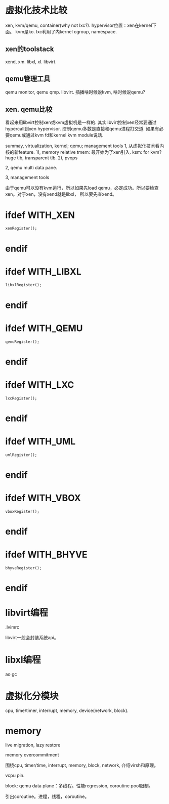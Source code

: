 
# 虚拟化技术比较
xen, kvm/qemu, container(why not lxc?).
hypervisor位置：xen在kernel下面。
kvm是ko. lxc利用了内kernel cgroup, namespace.

## xen的toolstack
xend, xm.
libxl, xl.
libvirt.

## qemu管理工具
qemu monitor, qemu qmp.
libvirt.
插播啥时候说kvm, 啥时候说qemu?

## xen. qemu比较
看起来用libvirt控制xen或kvm虚拟机是一样的. 其实libvirt控制xen经常要通过hypercall到xen hypervisor. 控制qemu多数是直接和qemu进程打交道. 如果有必要qemu或通过kvm fd和kernel kvm module说话.



summay, virtualization, kernel; qemu; management tools
1, 从虚拟化技术看内核的新feature.
1), memory relative
tmem: 最开始为了xen引入.
ksm: for kvm?
huge tlb, transparent tlb.
2), pvops

2, qemu
multi data pane.

3, management tools


由于qemu可以没有kvm运行，所以如果先load qemu，必定成功。所以要检查xen。对于xen，没有xend就是libxl， 所以要先查xend。
# ifdef WITH_XEN
    xenRegister();
# endif
# ifdef WITH_LIBXL
    libxlRegister();
# endif
# ifdef WITH_QEMU
    qemuRegister();
# endif
# ifdef WITH_LXC
    lxcRegister();
# endif
# ifdef WITH_UML
    umlRegister();
# endif
# ifdef WITH_VBOX
    vboxRegister();
# endif
# ifdef WITH_BHYVE
    bhyveRegister();
# endif

# libvirt编程

.lvimrc

libvirt一般会封装系统api。

# libxl编程
ao
gc

# 虚拟化分模块
cpu, time/timer, interrupt, memory, device(network, block).

# memory
live migration, lazy restore 

memory overcommitment

围绕cpu, timer/time, interrupt, memory, block, network, 介绍virsh和原理。

vcpu pin.

block: qemu data plane：多线程。性能regression, coroutine pool限制。

引出coroutine。进程，线程，coroutine。
